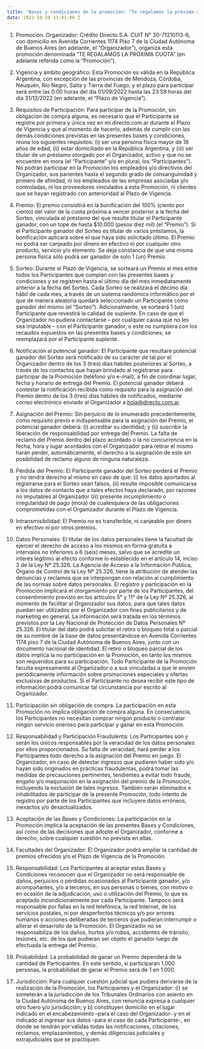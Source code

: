 ```yaml
---
title: 'Bases y condiciones de la promoción: "Te regalamos la próxima cuota"'
date: 2022-10-28 13:01:00 Z
---
```


 1. Promoción. Organizador: Crédito Directo S.A. CUIT N° 30-71210113-6, con domicilio en Avenida Corrientes 1174 Piso 7 de la Ciudad Autónoma de Buenos Aires (en adelante, el “Organizador”), organiza esta promoción denominada “TE REGALAMOS LA PRÓXIMA CUOTA” (en adelante referida como la “Promoción”).

 2. Vigencia y ámbito geográfico: Esta Promoción es válida en la República Argentina, con excepción de las provincias de Mendoza, Córdoba, Neuquén, Río Negro, Salta y Tierra del Fuego, y el plazo para participar será entre las 0:00 horas del día 01/09/2022 hasta las 23:59 horas del día 31/12/2022 (en adelante, el “Plazo de Vigencia”).

 3. Requisitos de Participación: Para participar de la Promoción, sin obligación de compra alguna, es necesario que el Participante se registre por primera y única vez en mi.directo.com.ar durante el Plazo de Vigencia y que al momento de hacerlo, además de cumplir con las demás condiciones previstas en las presentes bases y condiciones, reúna los siguientes requisitos: (i) ser una persona física mayor de 18 años de edad, (ii) estar domiciliado en la República Argentina, y (iii) ser titular de un préstamo otorgado por el Organizador, activo y que no se encuentre en mora (el “Participante” y/o en plural, los “Participantes”).\
    No podrán participar en la Promoción los empleados y/o directivos del Organizador, sus parientes hasta el segundo grado de consanguinidad y primero de afinidad, ni los empleados de las empresas asociadas y/o controladas, ni los proveedores vinculados a esta Promoción, ni clientes que se hayan registrado con anterioridad al Plazo de Vigencia.

 4. Premio: El premio consistirá en la bonificación del 100% (ciento por ciento) del valor de la cuota próxima a vencer posterior a la fecha del Sorteo, vinculada al préstamo del que resulte titular el Participante ganador, con un tope de hasta $10.000 (pesos diez mil) (el “Premio”). Si el Participante ganador del Sorteo es titular de varios préstamos, la bonificación aplicará sobre el que haya sido solicitado último. El Premio no podrá ser canjeado por dinero en efectivo ni por cualquier otro producto, servicio y/o elemento. Se deja constancia de que una misma persona física sólo podrá ser ganador de solo 1 (un) Premio.

 5. Sorteo: Durante el Plazo de Vigencia, se sorteará un Premio al mes entre todos los Participantes que cumplan con las presentes bases y condiciones y se registren hasta el último día del mes inmediatamente anterior a la fecha del Sorteo. Cada Sorteo se realizará el décimo día hábil de cada mes, a través de un sistema randómico informático por el que de manera aleatoria quedará seleccionado un Participante como ganador del mismo (el “Sorteo”). Adicionalmente, se sorteará 1 (un) Participante que revestirá la calidad de suplente. En caso de que el Organizador no pudiera contactarse – por cualquier causa que no les sea imputable – con el Participante ganador, o este no cumpliera con los recaudos expuestos en las presentes bases y condiciones, se reemplazará por el Participante suplente.

 6. Notificación al potencial ganador: El Participante que resultare potencial ganador del Sorteo será notificado de su carácter de tal por el Organizador dentro de los 3 (tres) días hábiles posteriores al Sorteo, a través de los contactos que hayan brindado al registrarse para participar de la Promoción (teléfono y/o e-mail), a fin de coordinar lugar, fecha y horario de entrega del Premio. El potencial ganador deberá contestar la notificación recibida como requisito para la asignación del Premio dentro de los 3 (tres) días hábiles de notificados, mediante correo electrónico enviado al Organizador a hola@directo.com.ar.

 7. Asignación del Premio: Sin perjuicio de lo enumerado precedentemente, como requisito previo e indispensable para la asignación del Premio, el potencial ganador deberá: (i) acreditar su identidad; y (ii) suscribir la liberación de responsabilidad por entrega del Premio. La falta de reclamo del Premio dentro del plazo acordado o la no concurrencia en la fecha, hora y lugar acordados con el Organizador para retirar el mismo harán perder, automáticamente, el derecho a la asignación de este sin posibilidad de reclamo alguno de ninguna naturaleza.

 8. Pérdida del Premio: El Participante ganador del Sorteo perderá el Premio y no tendrá derecho al mismo en caso de que: (i) los datos aportados al registrarse para el Sorteo sean falsos, (ii) resulte imposible comunicarse a los datos de contacto que a tales efectos haya declarado, por razones no imputables al Organizador (iii) presente incumplimiento o irregularidad de pago (mora) de cualesquiera de las obligaciones comprometidas con el Organizador durante el Plazo de Vigencia.

 9. Intransmisibilidad: El Premio no es transferible, ni canjeable por dinero en efectivo ni por otros premios.

10. Datos Personales: El titular de los datos personales tiene la facultad de ejercer el derecho de acceso a los mismos en forma gratuita a intervalos no inferiores a 6 (seis) meses, salvo que se acredite un interés legítimo al efecto conforme lo establecido en el artículo 14, inciso 3 de la Ley Nº 25.326. La Agencia de Acceso a la Información Pública, Órgano de Control de la Ley Nº 25.326, tiene la atribución de atender las denuncias y reclamos que se interpongan con relación al cumplimiento de las normas sobre datos personales. El registro y participación en la Promoción implicará el otorgamiento por parte de los Participantes, del consentimiento previsto en los artículos 5° y 11° de la Ley Nº 25.326, al momento de facilitar al Organizador sus datos, para que tales datos puedan ser utilizados por el Organizador con fines publicitarios y de marketing en general. La información será tratada en los términos previstos por la Ley Nacional de Protección de Datos Personales Nº 25.326. El titular del dato podrá solicitar el retiro o bloqueo total o parcial de su nombre de la base de datos presentándose en Avenida Corrientes 1174 piso 7 de la Ciudad Autónoma de Buenos Aires, junto con un documento nacional de identidad. El retiro o bloqueo parcial de los datos implica la no participación en la Promoción, en tanto los mismos son requeridos para su participación. Todo Participante de la Promoción faculta expresamente al Organizador o a sus vinculadas a que le envíen periódicamente información sobre promociones especiales y ofertas exclusivas de productos. Si el Participante no desea recibir este tipo de información podrá comunicar tal circunstancia por escrito al Organizador.

11. Participación sin obligación de compra. La participación en esta Promoción no implica obligación de compra alguna. En consecuencia, los Participantes no necesitan comprar ningún producto o contratar ningún servicio oneroso para participar y ganar en esta Promoción.

12. Responsabilidad y Participación Fraudulenta: Los Participantes son y serán los únicos responsables por la veracidad de los datos personales por ellos proporcionados. Su falta de veracidad, hará perder a los Participantes todo derecho a la asignación del Premio en juego. El Organizador, en caso de detectar ingresos que pudieren haber sido y/o hayan sido originados en prácticas fraudulentas, podrá tomar las medidas de precauciones pertinentes, tendientes a evitar todo fraude, engaño y/o maquinación en la asignación del premio de la Promoción, incluyendo la exclusión de tales ingresos. También serán eliminados e inhabilitados de participar de la presente Promoción, todo intento de registro por parte de los Participantes que incluyere datos erróneos, inexactos y/o desactualizados.

13. Aceptación de las Bases y Condiciones: La participación en la Promoción implica la aceptación de las presentes Bases y Condiciones, así como de las decisiones que adopte el Organizador, conforme a derecho, sobre cualquier cuestión no prevista en ellas.

14. Facultades del Organizador: El Organizador podrá ampliar la cantidad de premios ofrecidos y/o el Plazo de Vigencia de la Promoción.

15. Responsabilidad: Los Participantes al aceptar estas Bases y Condiciones reconocen que el Organizador no será responsable de daños, perjuicios o pérdidas ocasionados al Participante ganador, y/o acompañantes, y/o a terceros, en sus personas o bienes, con motivo o en ocasión de la adjudicación, uso o utilización del Premio, lo que es aceptado incondicionalmente por cada Participante. Tampoco será responsable por fallas en la red telefónica, la red Internet, de los servicios postales, ni por desperfectos técnicos y/o por errores humanos o acciones deliberadas de terceros que pudieran interrumpir o alterar el desarrollo de la Promoción. El Organizador no se responsabiliza de los daños, hurtos y/o robos, accidentes de tránsito, lesiones, etc. de los que pudieran ser objeto el ganador luego de efectuada la entrega del Premio.

16. Probabilidad: La probabilidad de ganar un Premio dependerá de la cantidad de Participantes. En este sentido, si participaran 1.000 personas, la probabilidad de ganar el Premio será de 1 en 1.000.

17. Jurisdicción: Para cualquier cuestión judicial que pudiera derivarse de la realización de la Promoción, los Participantes y el Organizador: (i) se someterán a la jurisdicción de los Tribunales Ordinarios con asiento en la Ciudad Autónoma de Buenos Aires, con renuncia expresa a cualquier otro fuero y/o jurisdicción; y b) constituyen domicilio en el lugar indicado en el encabezamiento –para el caso del Organizador- y en el indicado al ingresar sus datos –para el caso de cada Participante-, en donde se tendrán por válidas todas las notificaciones, citaciones, reclamos, emplazamientos, y demás diligencias judiciales y extrajudiciales que se practiquen.